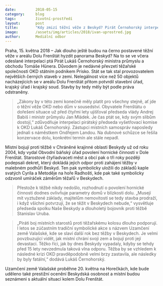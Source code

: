 ```yaml
---
date:         2018-05-15
category:     blog
tags:         životní-prostředí
layout:       post
title:        "Kdy zmizí těžní věže z Beskyd? Pirát Černohorský interpeluje ministra"
image:        /assets/img/articles/2018/ivan-uprostred.jpg
author:       Mediální odbor
---
```


  
Praha, 15. května 2018 – Jak dlouho ještě budou na černo postavené těžní věže v areálu Dolu Frenštát hyzdit panorama Beskyd? Na to se ve včera odeslané interpelaci ptá Pirát Lukáš Černohorský ministra průmyslu a obchodu Tomáše Hünera. Důvodem je nedávné převzetí těžařské společnosti OKD státním podnikem Prisko. Stát se tak stal provozovatelem největších černých staveb v zemi. Nelegálnost více než 50 objektů nacházejících se v areálu Dolu Frenštát přitom potvrdil stavební úřad, krajský úřad i krajský soud. Stavby by tedy měly být podle práva odstraněny.

> „Zákony by v této zemi konečně měly platit pro všechny stejně, ať jde o těžní věže OKD nebo dům v sousedství. Obyvatele Frenštátu o dořešení situace už před čtyřmi lety ujišťoval předseda vlády Andrej Babiš i ministr průmyslu Jan Mládek. Je čas ptát se, kdy svým slibům dostojí,“ zdůvodňuje interpelaci pirátský předseda vyšetřovací komise k OKD Lukáš Černohorský. Zástupci místních samospráv naposledy jednali s náměstkem Ondřejem Landou. Na dubnové schůzce se řešila konzervace dolu, konkrétní termín ale stále nepadl.
 
Místní bojují proti těžbě v Chráněné krajinné oblasti Beskydy už od roku 2004, kdy vydal Obvodní báňský úřad povolení hornické činnosti v Dole Frenštát. Starostové čtyřiadvaceti  měst a obcí pak o tři roky později podepsali dekret, který dokládá jejich odpor proti zahájení těžby v malebném podhůří Beskyd. Ten pak symbolicky uložili do základů kaple svatých Cyrila a Metoděje na hoře Radhošti, kde pak také symbolicky odzvonil umíráček záměrům těžařů v Beskydech.

> Přestože k těžbě nikdy  nedošlo, rozhodnutí o povolení hornické činnosti dodnes ovlivňuje parametry domů v blízkosti dolu. „Musejí mít vyztužené základy, majitelům nemovitostí se tedy stavba prodraží, i když všichni potvrzují, že se těžit v Beskydech nebude,“ vysvětluje předseda spolku Naše Beskydy a dlouholetý bojovník proti těžbě Stanislav Uruba.

> „Piráti boj místních starostů proti těžařskému kolosu dlouho podporují. I letos se zúčastním tradiční symbolické akce s názvem Uzamčení země Valašské, kde se slaví další rok bez těžby v Beskydech. Je velmi povzbuzující vidět, jak místní chrání svoji zem a bojují proti její devastaci. Těžko říci, jak by dnes Beskydy vypadaly, kdyby se tehdy před 15 lety nevzedmula taková vlna odporu. Těžba by se vzhledem k následné krizi OKD pravděpodobně velmi brzy zastavila, ale následky by byly fatální,“ dodává Lukáš Černohorský.

Uzamčení země Valašské proběhne 20. května na Horečkách, kde bude uděleno také prestižní ocenění Beskydská osobnost a místní budou seznámeni s aktuální situací kolem Dolu Frenštát.
 







